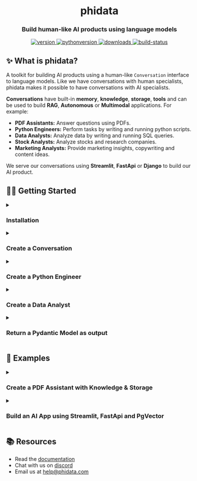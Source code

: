 <h1 align="center">
  phidata
</h1>
<h3 align="center">
  Build human-like AI products using language models
</h3>
<p align="center">
<a href="https://python.org/pypi/phidata" target="_blank" rel="noopener noreferrer">
    <img src="https://img.shields.io/pypi/v/phidata?color=blue&label=version" alt="version">
</a>
<a href="https://github.com/phidatahq/phidata" target="_blank" rel="noopener noreferrer">
    <img src="https://img.shields.io/badge/python->=3.9-blue" alt="pythonversion">
</a>
<a href="https://github.com/phidatahq/phidata" target="_blank" rel="noopener noreferrer">
    <img src="https://pepy.tech/badge/phidata" alt="downloads">
</a>
<a href="https://github.com/phidatahq/phidata/actions/workflows/build.yml" target="_blank" rel="noopener noreferrer">
    <img src="https://github.com/phidatahq/phidata/actions/workflows/build.yml/badge.svg" alt="build-status">
</a>
</p>


## ✨ What is phidata?

A toolkit for building AI products using a human-like `Conversation` interface to language models.
Like we have conversations with human specialists, phidata makes it possible to have conversations with AI specialists.

**Conversations** have built-in **memory**, **knowledge**, **storage**, **tools** and can be used to build **RAG**, **Autonomous** or **Multimodal** applications. For example:

- **PDF Assistants:** Answer questions using PDFs.
- **Python Engineers:** Perform tasks by writing and running python scripts.
- **Data Analysts:** Analyze data by writing and running SQL queries.
- **Stock Analysts:** Analyze stocks and research companies.
- **Marketing Analysts:** Provide marketing insights, copywriting and content ideas.

We serve our conversations using **Streamlit**, **FastApi** or **Django** to build our AI product.

## 👩‍💻 Getting Started

<details>

<summary><h3>Installation</h3></summary>

- Open the `Terminal` and create an `ai` directory with a python virtual environment.

```shell
mkdir ai && cd ai

python3 -m venv aienv
source aienv/bin/activate
```

- Install phidata

```shell
pip install -U phidata
```

</details>

<details>

<summary><h3>Create a Conversation</h3></summary>

**Conversations** are a human-like interface to language models and come with built-in **memory**, **knowledge**, **storage** and access to **tools**.
Giving LLMs the ability to have long-term, knowledge-based Conversations is the first step in our journey to AGI.

- Create a file `conversation.py` and install openai using `pip install openai`

```python
from phi.conversation import Conversation

conversation = Conversation()
conversation.print_response('Share a quick healthy breakfast recipe.')
```

- Run the `conversation.py` file

```shell
python conversation.py
```

- See a simple conversation in action

```shell
╭──────────┬────────────────────────────────────────────────────────╮
│ Message  │ Share a quick healthy breakfast recipe.                │
├──────────┼────────────────────────────────────────────────────────┤
│ Response │ Absolutely! Here's a quick and healthy breakfast       │
│ (2.1s)   │ recipe for a yogurt parfait:                           │
│          │                                                        │
│          │                 Healthy Yogurt Parfait                 │
│          │                                                        │
│          │                      Ingredients:                      │
│          │                                                        │
│          │  • Greek yogurt                                        │
│          │  • Fresh berries (e.g., strawberries, blueberries,     │
│          │    raspberries)                                        │
│          │  • Granola                                             │
│          │  • Honey or maple syrup (optional)                     │
│          │  • Chia seeds (optional)                               │
│          │                                                        │
│          │                     Instructions:                      │
│          │                                                        │
│          │  1 In a clear glass or bowl, layer Greek yogurt, fresh │
│          │    berries, and granola.                               │
│          │  2 Repeat the layers until the glass is filled.        │
│          │  3 Drizzle with honey or maple syrup for sweetness, if │
│          │    desired.                                            │
│          │  4 Optional: Sprinkle with chia seeds for added        │
│          │    nutritional benefits.                               │
│          │                                                        │
│          │ Enjoy your nutritious and delicious yogurt parfait!    │
╰──────────┴────────────────────────────────────────────────────────╯
```

</details>

<details>

<summary><h3>Create a Python Engineer</h3></summary>

We can have Conversations with `Agents` designed for specific tasks. For example: the `PythonAgent` can perform virtually any task using python code.

- Create a file `python_agent.py` and install pandas using `pip install pandas`

```python
from phi.agent.python import PythonAgent
from phi.file.local.csv import CsvFile

python_agent = PythonAgent(
    files=[
        CsvFile(
            path="https://phidata-public.s3.amazonaws.com/demo_data/IMDB-Movie-Data.csv",
            description="Contains information about movies from IMDB.",
        )
    ],
    pip_install=True,
    show_function_calls=True,
)

python_agent.print_response("What is the average rating of movies?")
```

- Run the `python_agent.py` file

```shell
python python_agent.py
```

- See it work through the problem

```shell
WARNING  PythonTools can run arbitrary code, please provide human supervision.
INFO     Saved: .../average_rating.py
INFO     Running .../average_rating.py
╭──────────┬────────────────────────────────────────────────────────╮
│ Message  │ What is the average rating of movies?                  │
├──────────┼────────────────────────────────────────────────────────┤
│ Response │                                                        │
│ (4.1s)   │  • Running:                                            │
│          │    save_to_file_and_run(file_name=average_rating,      │
│          │    code=..., variable_to_return=average_rating)        │
│          │                                                        │
│          │ The average rating of the movies is approximately      │
│          │ 6.72.                                                  │
╰──────────┴────────────────────────────────────────────────────────╯
```

</details>

<details>

<summary><h3>Create a Data Analyst</h3></summary>

Use the `DuckDbAgent` to perform data analysis using SQL queries.

- Create a file `data_analyst.py` and install duckdb using `pip install duckdb`

```python
import json
from phi.agent.duckdb import DuckDbAgent

duckdb_agent = DuckDbAgent(
    semantic_model=json.dumps({
        "tables": [
            {
                "name": "movies",
                "description": "Contains information about movies from IMDB.",
                "path": "https://phidata-public.s3.amazonaws.com/demo_data/IMDB-Movie-Data.csv",
            }
        ]
    }),
)

duckdb_agent.print_response("What is the average rating of movies? Show me the SQL.")
```

- Run the `data_analyst.py` file

```shell
python data_analyst.py
```

- See it work through the problem

```shell
INFO     Running: SHOW TABLES
INFO     Running: CREATE TABLE IF NOT EXISTS 'movies'
         AS SELECT * FROM
         'https://phidata-public.s3.amazonaws.com/demo_
         data/IMDB-Movie-Data.csv'
INFO     Running: DESCRIBE movies
INFO     Running: SELECT AVG(Rating) AS average_rating
         FROM movies
╭──────────┬────────────────────────────────────────────────────────╮
│ Message  │ What is the average rating of movies? Show me the SQL. │
├──────────┼────────────────────────────────────────────────────────┤
│ Response │ The average rating of movies in the dataset is 6.72.   │
│ (7.6s)   │                                                        │
│          │ Here is the SQL query used to calculate the average    │
│          │ rating:                                                │
│          │                                                        │
│          │                                                        │
│          │  SELECT AVG(Rating) AS average_rating                  │
│          │  FROM movies;                                          │
│          │                                                        │
╰──────────┴────────────────────────────────────────────────────────╯
```

</details>

<details>

<summary><h3>Return a Pydantic Model as output</h3></summary>

One of our favorite features is generating structured data from sparse information.

Meaning we can use LLMs to fill in pydantic models and generate content which previously could not be possible.
In this example, we generate an object of the `MovieScript` class.

- Create a file `movie_generator.py`

```python
from typing import List
from pydantic import BaseModel, Field
from phi.conversation import Conversation
from rich.pretty import pprint


class MovieScript(BaseModel):
    setting: str = Field(..., description="Setting of the movie. If not available, provide a random setting.")
    ending: str = Field(..., description="Ending of the movie. If not available, provide a happy ending.")
    genre: str = Field(
        ..., description="Genre of the movie. If not available, select action, thriller or romantic comedy."
    )
    name: str = Field(..., description="Give a name to this movie")
    characters: List[str] = Field(..., description="Name of characters for this movie.")
    storyline: str = Field(..., description="2 sentence story of the movie.")


movie_generator = Conversation(
    system_prompt="Generate a movie",
    output_model=MovieScript,
)

pprint(movie_generator.run("New York"))
```

- Run the `movie_generator.py` file

```shell
python movie_generator.py
```

- See how the conversation generates a structured output

```shell
MovieScript(
│   setting='New York',
│   ending='happy ending',
│   genre='romantic comedy',
│   name='Love in the City',
│   characters=['Emma', 'Jack', 'Olivia', 'Michael'],
│   storyline="In the bustling streets of New York, Emma, an ambitious young woman, meets Jack, a charming but jobless artist. As they navigate the city's challenges, their bond grows stronger, leading to unexpected romance and heartwarming adventures."
)
```

</details>

## 🚀 Examples

<details>

<summary><h3>Create a PDF Assistant with Knowledge & Storage</h3></summary>

- **Knowledge Base:** information that the AI can search to improve its responses, typically provided by a vector db.
- **Storage:** provides long term memory for `Conversations`, typically provided by a database.

Let's run `PgVector` as it can provide both, knowledge and storage for our Conversations.

- Install [docker desktop](https://docs.docker.com/desktop/install/mac-install/) for running PgVector in a container.
- Create a file `resources.py` with the following contents

```python
from phi.docker.app.postgres import PgVectorDb
from phi.docker.resources import DockerResources

# -*- PgVector running on port 5432:5432
vector_db = PgVectorDb(
    pg_user="llm",
    pg_password="llm",
    pg_database="llm",
    debug_mode=True,
)

# -*- DockerResources
dev_docker_resources = DockerResources(apps=[vector_db])
```

- Start `PgVector` using

```shell
phi start resources.py
```

- Create a file `pdf_assistant.py` and install libraries using `pip install pgvector pypdf psycopg sqlalchemy`

```python
import typer
from rich.prompt import Prompt
from typing import Optional, List

from phi.conversation import Conversation
from phi.storage.conversation.postgres import PgConversationStorage
from phi.knowledge.pdf import PDFUrlKnowledgeBase
from phi.vectordb.pgvector import PgVector

from resources import vector_db

knowledge_base = PDFUrlKnowledgeBase(
    urls=["https://www.family-action.org.uk/content/uploads/2019/07/meals-more-recipes.pdf"],
    vector_db=PgVector(
        collection="recipes",
        db_url=vector_db.get_db_connection_local(),
    ),
)

storage = PgConversationStorage(
    table_name="recipe_conversations",
    db_url=vector_db.get_db_connection_local(),
)


def llm_app(new: bool = False, user: str = "user"):
    conversation_id: Optional[str] = None

    if not new:
        existing_conversation_ids: List[str] = storage.get_all_conversation_ids(user)
        if len(existing_conversation_ids) > 0:
            conversation_id = existing_conversation_ids[0]

    conversation = Conversation(
        user_name=user,
        id=conversation_id,
        knowledge_base=knowledge_base,
        storage=storage,
        # Uncomment the following line to use traditional RAG
        # add_references_to_prompt=True,
        function_calls=True,
        show_function_calls=True,
    )
    if conversation_id is None:
        conversation_id = conversation.id
        print(f"Started Conversation: {conversation_id}\n")
    else:
        print(f"Continuing Conversation: {conversation_id}\n")

    conversation.knowledge_base.load(recreate=False)
    while True:
        message = Prompt.ask(f"[bold] :sunglasses: {user} [/bold]")
        if message in ("exit", "bye"):
            break
        conversation.print_response(message)


if __name__ == "__main__":
    typer.run(llm_app)
```

- Run the `pdf_assistant.py` file

```shell
python pdf_assistant.py
```

- Ask a question:

```
How do I make chicken tikka salad?
```

- Message `bye` to exit, start the app again and ask:

```
What was my last message?
```

See how the app maintains storage across sessions.

- Run the `pdf_assistant.py` file with the `--new` flag to start a new conversation.

```shell
python pdf_assistant.py --new
```

- Stop PgVector

Play around and then stop `PgVector` using `phi stop resources.py`

```shell
phi stop resources.py
```

</details>

<details>

<summary><h3>Build an AI App using Streamlit, FastApi and PgVector</h3></summary>

Phidata provides **pre-built templates** for AI Apps that you can use as a starting point. The general workflow is:

- Create your codebase using a template: `phi ws create`
- Run your app locally: `phi ws up dev:docker`
- Run your app on AWS: `phi ws up prd:aws`

Let's build an **AI App** using GPT-4 as the LLM, Streamlit as the chat interface, FastApi as the backend and PgVector for knowledge and storage. Read the full tutorial <a href="https://docs.phidata.com/ai-app/run-local" target="_blank" rel="noopener noreferrer">here</a>.

### Step 1: Create your codebase

Create your codebase using the `llm-app` template pre-configured with FastApi, Streamlit and PgVector.

```shell
phi ws create -t llm-app -n llm-app
```

This will create a folder `llm-app` with a pre-built LLM App that you can customize and make your own.

### Step 2: Serve your App using Streamlit

<a href="https://streamlit.io" target="_blank" rel="noopener noreferrer">Streamlit</a> allows us to build micro front-ends and is extremely useful for building basic applications in pure python. Start the `app` group using:

```shell
phi ws up --group app
```

**Press Enter** to confirm and give a few minutes for the image to download.

- Chat with PDFs

- Open <a href="http://localhost:8501" target="_blank" rel="noopener noreferrer">localhost:8501</a> to view streamlit apps that you can customize and make your own.
- Click on **Chat with PDFs** in the sidebar
- Enter a username and wait for the knowledge base to load.
- Choose the `RAG` or `Autonomous` Conversation type.
- Ask "How do I make chicken curry?"
- Upload PDFs and ask questions

<img width="800" alt="chat-with-pdf" src="https://github.com/phidatahq/phidata/assets/22579644/a8eff0ac-963c-43cb-a784-920bd6713a48">

### Step 3: Serve your App using FastApi

Streamlit is great for building micro front-ends but any production application will be built using a front-end framework like `next.js` backed by a RestApi built using a framework like `FastApi`.

Your LLM App comes ready-to-use with FastApi endpoints, start the `api` group using:

```shell
phi ws up --group api
```

**Press Enter** to confirm and give a few minutes for the image to download.

- View API Endpoints

- Open <a href="http://localhost:8000/docs" target="_blank" rel="noopener noreferrer">localhost:8000/docs</a> to view the API Endpoints.
- Load the knowledge base using `/v1/pdf/conversation/load-knowledge-base`
- Test the `v1/pdf/conversation/chat` endpoint with `{"message": "How do I make chicken curry?"}`
- The Api comes pre-built with endpoints that you can integrate with your front-end.

### Optional: Run Jupyterlab

A jupyter notebook is a must-have for AI development and your `llm-app` comes with a notebook pre-installed with the required dependencies. Enable it by updating the `workspace/settings.py` file:

```python
...
ws_settings = WorkspaceSettings(
    ...
    # Uncomment the following line
    dev_jupyter_enabled=True,
...
```

Start `jupyter` using:


```shell
phi ws up --group jupyter
```

**Press Enter** to confirm and give a few minutes for the image to download (only the first time). Verify container status and view logs on the docker dashboard.

#### View Jupyterlab UI

- Open <a href="http://localhost:8888" target="_blank" rel="noopener noreferrer">localhost:8888</a> to view the Jupyterlab UI. Password: **admin**
- Play around with cookbooks in the `notebooks` folder.

- Delete local resources

### Step 4: Stop the workspace

Play around and stop the workspace using:

```shell
phi ws down
```

### Step 5: Run your LLM App on AWS

Read how to <a href="https://docs.phidata.com/quickstart/run-aws" target="_blank" rel="noopener noreferrer">run your LLM App on AWS</a>.

</details>

## 📚 Resources

- Read the <a href="https://docs.phidata.com" target="_blank" rel="noopener noreferrer">documentation</a>
- Chat with us on <a href="https://discord.gg/4MtYHHrgA8" target="_blank" rel="noopener noreferrer">discord</a>
- Email us at <a href="mailto:help@phidata.com" target="_blank" rel="noopener noreferrer">help@phidata.com</a>
